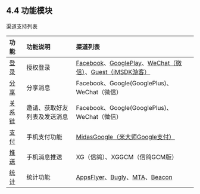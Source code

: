 ## 4.4 功能模块

渠道支持列表

| 功能 | 功能说明 | 渠道列表 |
| :-- | :-- | :-- | 
| [登录](login.md) | 授权登录 | [Facebook](../Channel/facebook.md)、[GooglePlay](../Channel/google.md)、[WeChat（微信）](../Channel/wechat.md)、[Guest（iMSDK游客）](../Channel/imsdk.md) |
| [分享](share.md) | 分享消息 | Facebook、Google(GooglePlus)、WeChat（微信） |
| [关系链](friend.md) | 邀请、获取好友列表及发送消息 | Facebook、Google(GooglePlus)、WeChat（微信） |
| [支付](pay.md) | 手机支付功能 | [MidasGoogle（米大师Google支付）](../Channel/Midas/midasgoogle.md) |
| [推送](push.md) | 手机消息推送 | XG（信鸽）、XGGCM（信鸽GCM版） | 
| [统计](stat.md) | 统计功能 | [AppsFlyer](../Channel/appsflyer.md)、[Bugly](../Channel/bugly.md)、[MTA](../Channel/mta.md)、[Beacon](../Channel/beacon.md) | 


